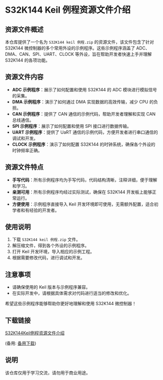 # S32K144 Keil 例程资源文件介绍

## 资源文件概述

本仓库提供了一个名为 `S32K144 keil 例程.zip` 的资源文件，该文件包含了针对 S32K144 微控制器的多个常用外设的示例程序。这些示例程序涵盖了 ADC、DMA、CAN、SPI、UART、CLOCK 等外设，旨在帮助开发者快速上手并理解 S32K144 的各项功能。

## 资源文件内容

- **ADC 示例程序**：展示了如何配置和使用 S32K144 的 ADC 模块进行模拟信号的采集。
- **DMA 示例程序**：演示了如何通过 DMA 实现数据的高效传输，减少 CPU 的负担。
- **CAN 示例程序**：提供了 CAN 通信的示例代码，帮助开发者理解和实现 CAN 总线通信。
- **SPI 示例程序**：展示了如何配置和使用 SPI 接口进行数据传输。
- **UART 示例程序**：提供了 UaRT 通信的示例代码，方便开发者进行串口通信的调试和开发。
- **CLOCK 示例程序**：演示了如何配置 S32K144 的时钟系统，确保各个外设的时钟频率正确。

## 资源文件特点

- **手写代码**：所有示例程序均为手写代码，代码结构清晰，注释详细，便于理解和学习。
- **亲测可用**：所有示例程序均经过实际测试，确保在 S32K144 开发板上能够正常运行。
- **方便使用**：示例程序直接导入 Keil 开发环境即可使用，无需额外配置，适合初学者和有经验的开发者。

## 使用说明

1. 下载 `S32K144 keil 例程.zip` 文件。
2. 解压缩文件，得到各个外设的示例程序。
3. 打开 Keil 开发环境，导入相应的示例工程。
4. 根据需要修改代码，进行调试和开发。

## 注意事项

- 请确保使用的 Keil 版本与示例程序兼容。
- 在实际开发中，请根据具体需求对代码进行适当的修改和优化。

希望这些示例程序能够帮助你更好地理解和使用 S32K144 微控制器！

## 下载链接
[S32K144Keil例程资源文件介绍](https://pan.quark.cn/s/f1093fc078da) 

(备用: [备用下载](https://pan.baidu.com/s/1U3y5qlK998HBx9KfyaSMnA?pwd=s3u0))

## 说明

该仓库仅用于学习交流，请勿用于商业用途。
